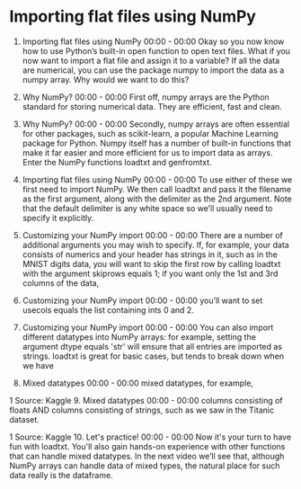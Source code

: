 # Importing flat files using NumPy

1. Importing flat files using NumPy
00:00 - 00:00
Okay so you now know how to use Python’s built-in open function to open text files. What if you now want to import a flat file and assign it to a variable? If all the data are numerical, you can use the package numpy to import the data as a numpy array. Why would we want to do this?

2. Why NumPy?
00:00 - 00:00
First off, numpy arrays are the Python standard for storing numerical data. They are efficient, fast and clean.

3. Why NumPy?
00:00 - 00:00
Secondly, numpy arrays are often essential for other packages, such as scikit-learn, a popular Machine Learning package for Python. Numpy itself has a number of built-in functions that make it far easier and more efficient for us to import data as arrays. Enter the NumPy functions loadtxt and genfromtxt.

4. Importing flat files using NumPy
00:00 - 00:00
To use either of these we first need to import NumPy. We then call loadtxt and pass it the filename as the first argument, along with the delimiter as the 2nd argument. Note that the default delimiter is any white space so we’ll usually need to specify it explicitly.

5. Customizing your NumPy import
00:00 - 00:00
There are a number of additional arguments you may wish to specify. If, for example, your data consists of numerics and your header has strings in it, such as in the MNIST digits data, you will want to skip the first row by calling loadtxt with the argument skiprows equals 1; if you want only the 1st and 3rd columns of the data,

6. Customizing your NumPy import
00:00 - 00:00
you’ll want to set usecols equals the list containing ints 0 and 2.

7. Customizing your NumPy import
00:00 - 00:00
You can also import different datatypes into NumPy arrays: for example, setting the argument dtype equals 'str' will ensure that all entries are imported as strings. loadtxt is great for basic cases, but tends to break down when we have

8. Mixed datatypes
00:00 - 00:00
mixed datatypes, for example,

1 Source: Kaggle
9. Mixed datatypes
00:00 - 00:00
columns consisting of floats AND columns consisting of strings, such as we saw in the Titanic dataset.

1 Source: Kaggle
10. Let's practice!
00:00 - 00:00
Now it's your turn to have fun with loadtxt. You'll also gain hands-on experience with other functions that can handle mixed datatypes. In the next video we’ll see that, although NumPy arrays can handle data of mixed types, the natural place for such data really is the dataframe.
